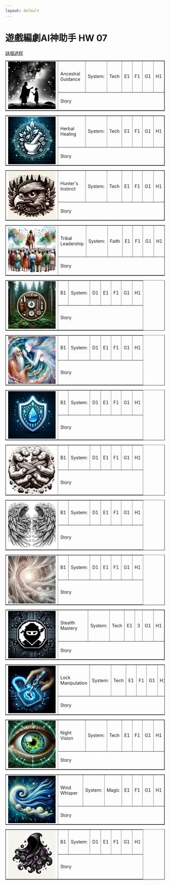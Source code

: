 ```yaml
---
layout: default
---
```


# 遊戲編劇AI神助手 HW 07

[詠唱過程](./chatgpt/chat.html)

<style>
    table img {
        max-width: 150px;
        max-height: 150px;
        display: block;
        margin: 0 auto;  /* centers the image in the td if it's smaller than the td */
    }

    table td[rowspan="2"] {
        width: 150px;
        height: 150px;
        overflow: hidden; /* clip the image if it exceeds the td dimensions */
        text-align: center; /* this centers content horizontally in the td */
        vertical-align: middle; /* this centers content vertically in the td */
    }
</style>



<table border="1">
    <tr>
        <td rowspan="2"><img src="Grumm/Ancestral Guidance.png" alt="Input Image"></td>
        <td>Ancestral Guidance</td>
        <td>System:</td>
        <td>Tech</td>
        <td>E1</td>
        <td>F1</td>
        <td>G1</td>
        <td>H1</td>
    </tr>
    <tr>
        <td colspan="7">Story</td>
    </tr>
</table>

<table border="1">
    <tr>
        <td rowspan="2"><img src="Grumm/Herbal Healing.png" alt="Input Image"></td>
        <td>Herbal Healing</td>
        <td>System:</td>
        <td>Tech</td>
        <td>E1</td>
        <td>F1</td>
        <td>G1</td>
        <td>H1</td>
    </tr>
    <tr>
        <td colspan="7">Story</td>
    </tr>
</table>

<table border="1">
    <tr>
        <td rowspan="2"><img src="Grumm/Hunter&apos;s Instinct.png" alt="Input Image"></td>
        <td>Hunter's Instinct</td>
        <td>System:</td>
        <td>Tech</td>
        <td>E1</td>
        <td>F1</td>
        <td>G1</td>
        <td>H1</td>
    </tr>
    <tr>
        <td colspan="7">Story</td>
    </tr>
</table>
<table border="1">
    <tr>
        <td rowspan="2"><img src="Grumm/Tribal Leadership.png" alt="Input Image"></td>
        <td>Tribal Leadership</td>
        <td>System:</td>
        <td>Faith</td>
        <td>E1</td>
        <td>F1</td>
        <td>G1</td>
        <td>H1</td>
    </tr>
    <tr>
        <td colspan="7">Story</td>
    </tr>
</table>

<table border="1">
    <tr>
        <td rowspan="2"><img src="Grumm/Wilderness Survival.png" alt="Input Image"></td>
        <td>B1</td>
        <td>System:</td>
        <td>D1</td>
        <td>E1</td>
        <td>F1</td>
        <td>G1</td>
        <td>H1</td>
    </tr>
    <tr>
        <td colspan="7">Story</td>
    </tr>
</table>

<table border="1">
    <tr>
        <td rowspan="2"><img src="Elysia/Ancestral Whisper.png" alt="Input Image"></td>
        <td>B1</td>
        <td>System:</td>
        <td>D1</td>
        <td>E1</td>
        <td>F1</td>
        <td>G1</td>
        <td>H1</td>
    </tr>
    <tr>
        <td colspan="7">Story</td>
    </tr>
</table>

<table border="1">
    <tr>
        <td rowspan="2"><img src="Elysia/Aqua Shield.png" alt="Input Image"></td>
        <td>B1</td>
        <td>System:</td>
        <td>D1</td>
        <td>E1</td>
        <td>F1</td>
        <td>G1</td>
        <td>H1</td>
    </tr>
    <tr>
        <td colspan="7">Story</td>
    </tr>
</table>

<table border="1">
    <tr>
        <td rowspan="2"><img src="Elysia/Earthbind.png" alt="Input Image"></td>
        <td>B1</td>
        <td>System:</td>
        <td>D1</td>
        <td>E1</td>
        <td>F1</td>
        <td>G1</td>
        <td>H1</td>
    </tr>
    <tr>
        <td colspan="7">Story</td>
    </tr>
</table>

<table border="1">
    <tr>
        <td rowspan="2"><img src="Elysia/Gale Wings.png" alt="Input Image"></td>
        <td>B1</td>
        <td>System:</td>
        <td>D1</td>
        <td>E1</td>
        <td>F1</td>
        <td>G1</td>
        <td>H1</td>
    </tr>
    <tr>
        <td colspan="7">Story</td>
    </tr>
</table>
<table border="1">
    <tr>
        <td rowspan="2"><img src="Elysia/Sacred Veil.png" alt="Input Image"></td>
        <td>B1</td>
        <td>System:</td>
        <td>D1</td>
        <td>E1</td>
        <td>F1</td>
        <td>G1</td>
        <td>H1</td>
    </tr>
    <tr>
        <td colspan="7">Story</td>
    </tr>
</table>

<table border="1">
    <tr>
        <td rowspan="2"><img src="Skrik/Stealth Mastery.png" alt="Input Image"></td>
        <td>Stealth Mastery</td>
        <td>System:</td>
        <td>Tech</td>
        <td>E1</td>
        <td>3</td>
        <td>G1</td>
        <td>H1</td>
    </tr>
    <tr>
        <td colspan="7">Story</td>
    </tr>
</table>

<table border="1">
    <tr>
        <td rowspan="2"><img src="Skrik/Lock Manipulation.png" alt="Input Image"></td>
        <td>Lock Manipulation</td>
        <td>System:</td>
        <td>Tech</td>
        <td>E1</td>
        <td>F1</td>
        <td>G1</td>
        <td>H1</td>
    </tr>
    <tr>
        <td colspan="7">Story</td>
    </tr>
</table>
<table border="1">
    <tr>
        <td rowspan="2"><img src="Skrik/Night Vision.png" alt="Input Image"></td>
        <td>Night Vision</td>
        <td>System:</td>
        <td>Tech</td>
        <td>E1</td>
        <td>F1</td>
        <td>G1</td>
        <td>H1</td>
    </tr>
    <tr>
        <td colspan="7">Story</td>
    </tr>
</table>

<table border="1">
    <tr>
        <td rowspan="2"><img src="Skrik/Wind Whisper.png" alt="Input Image"></td>
        <td>Wind Whisper</td>
        <td>System:</td>
        <td>Magic</td>
        <td>E1</td>
        <td>F1</td>
        <td>G1</td>
        <td>H1</td>
    </tr>
    <tr>
        <td colspan="7">Story</td>
    </tr>
</table>

<table border="1">
    <tr>
        <td rowspan="2"><img src="Skrik/Shadow Cloak.png" alt="Input Image"></td>
        <td>B1</td>
        <td>System:</td>
        <td>D1</td>
        <td>E1</td>
        <td>F1</td>
        <td>G1</td>
        <td>H1</td>
    </tr>
    <tr>
        <td colspan="7">Story</td>
    </tr>
</table>